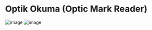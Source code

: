 # Optik Okuma (Optic Mark Reader)

![image](https://user-images.githubusercontent.com/53625738/70330422-95ebdd80-184e-11ea-8c88-bf349b754eb0.png)
![image](https://user-images.githubusercontent.com/53625738/70330399-8a001b80-184e-11ea-9630-754eee8acff3.png)

